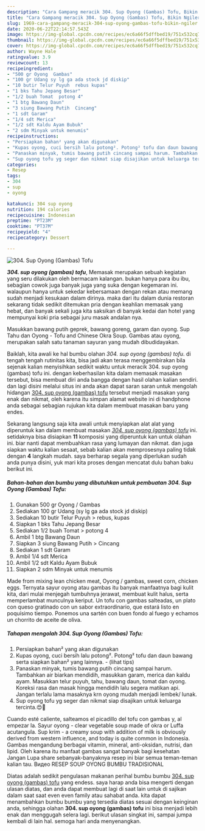 ```yaml
---
description: "Cara Gampang meracik 304. Sup Oyong (Gambas) Tofu, Bikin Ngiler"
title: "Cara Gampang meracik 304. Sup Oyong (Gambas) Tofu, Bikin Ngiler"
slug: 1969-cara-gampang-meracik-304-sup-oyong-gambas-tofu-bikin-ngiler
date: 2020-06-22T22:14:57.543Z
image: https://img-global.cpcdn.com/recipes/ec6a66f5dffbed19/751x532cq70/304-sup-oyong-gambas-tofu-foto-resep-utama.jpg
thumbnail: https://img-global.cpcdn.com/recipes/ec6a66f5dffbed19/751x532cq70/304-sup-oyong-gambas-tofu-foto-resep-utama.jpg
cover: https://img-global.cpcdn.com/recipes/ec6a66f5dffbed19/751x532cq70/304-sup-oyong-gambas-tofu-foto-resep-utama.jpg
author: Wayne Hale
ratingvalue: 3.9
reviewcount: 13
recipeingredient:
- "500 gr Oyong  Gambas"
- "100 gr Udang sy lg ga ada stock jd diskip"
- "10 butir Telur Puyuh  rebus kupas"
- "1 bks Tahu Jepang Besar"
- "1/2 buah Tomat  potong 4"
- "1 btg Bawang Daun"
- "3 siung Bawang Putih  Cincang"
- "1 sdt Garam"
- "1/4 sdt Merica"
- "1/2 sdt Kaldu Ayam Bubuk"
- "2 sdm Minyak untuk menumis"
recipeinstructions:
- "Persiapkan bahan² yang akan digunakan"
- "Kupas oyong, cuci bersih lalu potong². Potong² tofu dan daun bawang serta siapkan bahan² yang lainnya.           (lihat tips)"
- "Panaskan minyak, tumis bawang putih cincang sampai harum. Tambahkan air biarkan mendidih, masukkan garam, merica dan kaldu ayam. Masukkan telur puyuh, tahu, bawang daun, tomat dan oyong. Koreksi rasa dan masak hingga mendidih lalu segera matikan api. Jangan terlalu lama masaknya krn oyong mudah menjadi lembek/ lunak."
- "Sup oyong tofu yg seger dan nikmat siap disajikan untuk keluarga tercinta.😍💚"
categories:
- Resep
tags:
- 304
- sup
- oyong

katakunci: 304 sup oyong 
nutrition: 194 calories
recipecuisine: Indonesian
preptime: "PT23M"
cooktime: "PT37M"
recipeyield: "4"
recipecategory: Dessert

---
```



![304. Sup Oyong (Gambas) Tofu](https://img-global.cpcdn.com/recipes/ec6a66f5dffbed19/751x532cq70/304-sup-oyong-gambas-tofu-foto-resep-utama.jpg)

<b><i>304. sup oyong (gambas) tofu</i></b>, Memasak merupakan sebuah kegiatan yang seru dilakukan oleh bermacam kalangan. bukan hanya para ibu ibu, sebagian cowok juga banyak juga yang suka dengan kegemaran ini. walaupun hanya untuk sekedar kebersamaan dengan rekan atau memang sudah menjadi kesukaan dalam dirinya. maka dari itu dalam dunia restoran sekarang tidak sedikit ditemukan pria dengan keahlian memasak yang hebat, dan banyak sekali juga kita saksikan di banyak kedai dan hotel yang mempunyai koki pria sebagai juru masak andalan nya.

Masukkan bawang putih geprek, bawang goreng, garam dan oyong. Sup Tahu dan Oyong - Tofu and Chinese Okra Soup. Gambas atau oyong, merupakan salah satu tanaman sayuran yang mudah dibudidayakan.

Baiklah, kita awali ke hal bumbu olahan <i>304. sup oyong (gambas) tofu</i>. di tengah tengah rutinitas kita, bisa jadi akan terasa menggembirakan bila sejenak kalian menyisihkan sedikit waktu untuk meracik 304. sup oyong (gambas) tofu ini. dengan keberhasilan kita dalam memasak masakan tersebut, bisa membuat diri anda bangga dengan hasil olahan kalian sendiri. dan lagi disini melalui situs ini anda akan dapat saran saran untuk mengolah hidangan <u>304. sup oyong (gambas) tofu</u> tersebut menjadi masakan yang enak dan nikmat, oleh karena itu simpan alamat website ini di handphone anda sebagai sebagian rujukan kita dalam membuat masakan baru yang endes.


Sekarang langsung saja kita awali untuk menyiapkan alat alat yang diperuntuk kan dalam membuat masakan <u><i>304. sup oyong (gambas) tofu</i></u> ini. setidaknya bisa disiapkan <b>11</b> komposisi yang diperuntuk kan untuk olahan ini. biar nanti dapat membuahkan rasa yang lumayan dan nikmat. dan juga siapkan waktu kalian sesaat, sebab kalian akan memprosesnya paling tidak dengan <b>4</b> langkah mudah. saya berharap segala yang diperlukan sudah anda punya disini, yuk mari kita proses dengan mencatat dulu bahan baku berikut ini.

<!--inarticleads1-->

##### Bahan-bahan dan bumbu yang dibutuhkan untuk pembuatan 304. Sup Oyong (Gambas) Tofu:

1. Gunakan 500 gr Oyong / Gambas
1. Sediakan 100 gr Udang (sy lg ga ada stock jd diskip)
1. Sediakan 10 butir Telur Puyuh &gt; rebus, kupas
1. Siapkan 1 bks Tahu Jepang Besar
1. Sediakan 1/2 buah Tomat &gt; potong 4
1. Ambil 1 btg Bawang Daun
1. Siapkan 3 siung Bawang Putih &gt; Cincang
1. Sediakan 1 sdt Garam
1. Ambil 1/4 sdt Merica
1. Ambil 1/2 sdt Kaldu Ayam Bubuk
1. Siapkan 2 sdm Minyak untuk menumis


Made from mixing lean chicken meat, Oyong / gambas, sweet corn, chicken eggs. Ternyata sayur oyong atau gambas itu banyak manfaatnya bagi kulit kita, dari mulai menjegah tumbuhnya jerawat, membuat kulit halus, serta memperlambat munculnya keriput. Un tofu con gambas salteadas, un plato con queso gratinado con un sabor extraordinario, que estará listo en poquísimo tiempo. Ponemos una sartén con buen fondo al fuego y echamos un chorrito de aceite de oliva. 

<!--inarticleads2-->

##### Tahapan mengolah 304. Sup Oyong (Gambas) Tofu:

1. Persiapkan bahan² yang akan digunakan
1. Kupas oyong, cuci bersih lalu potong². Potong² tofu dan daun bawang serta siapkan bahan² yang lainnya. -           (lihat tips)
1. Panaskan minyak, tumis bawang putih cincang sampai harum. Tambahkan air biarkan mendidih, masukkan garam, merica dan kaldu ayam. Masukkan telur puyuh, tahu, bawang daun, tomat dan oyong. Koreksi rasa dan masak hingga mendidih lalu segera matikan api. Jangan terlalu lama masaknya krn oyong mudah menjadi lembek/ lunak.
1. Sup oyong tofu yg seger dan nikmat siap disajikan untuk keluarga tercinta.😍💚


Cuando esté caliente, salteamos el picadillo del tofu con gambas y, al empezar la. Sayur oyong - clear vegetable soup made of okra or Luffa acutangula. Sup krim - a creamy soup with addition of milk is obviously derived from western influence, and today is quite common in Indonesia. Gambas mengandung berbagai vitamin, mineral, anti-oksidan, nutrisi, dan lipid. Oleh karena itu manfaat gambas sangat banyak bagi kesehatan Jangan Lupa share sebanyak-banyaknya resep ini biar semua teman-teman kalian tau. Видео RESEP SOUP OYONG BUMBU TRADISIONAL 

Diatas adalah sedikit pengulasan makanan perihal bumbu bumbu <u>304. sup oyong (gambas) tofu</u> yang endess. saya harap anda bisa mengerti dengan ulasan diatas, dan anda dapat membuat lagi di saat lain untuk di sajikan dalam saat saat even even family atau sahabat anda. kita dapat menambahkan bumbu bumbu yang tersedia diatas sesuai dengan keinginan anda, sehingga olahan <b>304. sup oyong (gambas) tofu</b> ini bisa menjadi lebih enak dan menggugah selera lagi. berikut ulasan singkat ini, sampai jumpa kembali di lain hal. semoga hari anda menyenangkan.
